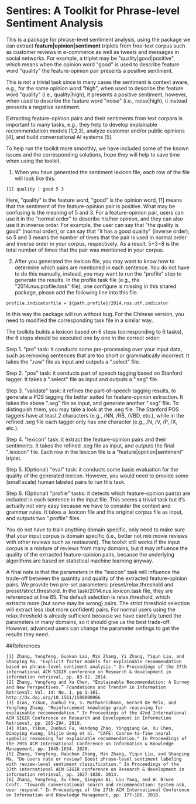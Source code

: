 # Sentires: A Toolkit for Phrase-level Sentiment Analysis

This is a package for phrase-level sentiment analysis, using the package we can extract **feature|opinion|sentiment** triplets from free-text corpus such as customer reviews in e-commerce as well as tweets and messages in social networks. For example, a triplet may be "quality|good|positive", which means when the opinion word "good" is used to describe feature word "quality" the feature-opinion pair presents a positive sentiment. 

This is not a trivial task since in many cases the sentiment is context aware, e.g., for the same opinion word "high", when used to describe the feature word "quality" (i.e., quality|high), it presents a positive sentiment, however, when used to describe the feature word "noise" (i.e., noise|high), it instead presents a negative sentiment.

Extracting feature-opinion pairs and their sentiments from text corpora is important to many tasks, e.g., they help to develop explainable recommendatioin models [1,2,3], analyze customer and/or public opinions [4], and build conversational AI systems [5].

To help run the toolkit more smoothly, we have included some of the known issues and the corresponding solutions, hope they will help to save time when using the toolkit.


1. When you have generated the sentiment lexicon file, each row of the file will look like this: 

```
[1] quality | good 5 3
```

Here, "quality" is the feature word, "good" is the opinion word, [1] means that the sentiment of the feature-opinion pair is positive. What may be confusing is the meaning of 5 and 3. For a feature-opinion pair, users can use it in the "normal order" to describe his/her opinion, and they can also use it in inverse order. For example, the user can say that "the quality is good" (normal order), or can say that "it has a good quality" (inverse order), so 5 and 3 means the number of times that the pair is used in normal order and inverse order in your corpus, respectively. As a result, 5+3=8 is the total number of times that the pair was mentioned in your corpus.

2. After you generated the lexicon file, you may want to know how to determine which pairs are mentioned in each sentence. You do not have to do this manually, instead, you may want to run the "profile" step to generate the results. In the profile task file (e.g., the "2014.nus.profile.task" file), one configure is missing in this shared package, please add the following line into this file.

```
profile.indicatorfile = ${path.profile}/2014.nus.utf.indicator
```

In this way the package will run without bug. For the Chinese version, you need to modified the corresponding task file in a similar way.

The toolkits builds a lexicon based on 6 steps (corresponding to 6 tasks), the 6 steps should be executed one by one in the correct order:

Step 1. "pre" task: it conducts some pre-processing over your input data, such as removing sentences that are too short or grammatically incorrect. It takes the ".raw" file as input and outputs a “.select” file.

Step 2. "pos" task: it conducts part of speech tagging based on Stanford tagger. It takes a ".select" file as input and outputs a ".seg" file.

Step 3. "validate" task: it refines the part-of-speech tagging results, to generate a POS tagging file better suited for feature-opinion extraction. It takes the above ".seg" file as input, and generate another ".seg" file. To distinguish them, you may take a look at the .seg file. The Stanford POS taggers have at least 2 characters (e.g., /NN, /RB, /VBD, etc.), while in the refined .seg file each tagger only has one character (e.g., /N, /V, /P, /X, etc.).

Step 4. "lexicon" task: it extract the feature-opinion pairs and their sentiments. It takes the refined .seg file as input, and outputs the final ".lexicon" file. Each row in the lexicon file is a "feature|opinion|sentiment" triplet.

Step 5. (Optional) "eval" task: it conducts some basic evaluation for the quality of the generated lexicon. However, you would need to provide some (small scale) human labeled pairs to run this task.

Step 6. (Optional) "profile" tasks: it detects which feature-opinion pair(s) are included in each sentence in the input file. This seems a trivial task but it’s actually not very easy because we have to consider the context and grammar rules. It takes a .lexicon file and the original corpus file as input, and outputs two ".profile" files.

You do not have to train anything domain specific, only need to make sure that your input corpus is domain specific (i.e., better not mix movie reviews with other reviews such as restaurant). The toolkit still works if the input corpus is a mixture of reviews from many domains, but it may influence the quality of the extracted feature-opinion pairs, because the underlying algorithms are based on statistical machine learning anyway.

A final note is that the parameters in the "lexicon" task will influence the trade-off between the quantity and quality of the extracted feature-opinion pairs. We provide two pre-set parameters: preset/relax.threshold and preset/strict.threshold. In the task/2014.nus.lexicon.task file, they are referenced at line 65. The default selection is relax.threshold, which extracts more (but some may be wrong) pairs. The strict.threshold selection will extract less (but more confident) pairs. For normal users using the relax.threshold is already sufficient because we have carefully tuned the parameters in many domains, so it should give us the best trade-off. However, advanced users can change the parameter settings to get the results they need.


##References
```
[1] Zhang, Yongfeng, Guokun Lai, Min Zhang, Yi Zhang, Yiqun Liu, and Shaoping Ma. "Explicit factor models for explainable recommendation based on phrase-level sentiment analysis." In Proceedings of the 37th international ACM SIGIR conference on Research & development in information retrieval, pp. 83-92. 2014.
[2] Zhang, Yongfeng and Xu Chen. "Explainable Recommendation: A Survey and New Perspectives.” Foundations and Trends® in Information Retrieval: Vol. 14: No. 1, pp 1-101. http://dx.doi.org/10.1561/1500000066
[3] Xian, Yikun, Zuohui Fu, S. Muthukrishnan, Gerard De Melo, and Yongfeng Zhang. "Reinforcement knowledge graph reasoning for explainable recommendation." In Proceedings of the 42nd International ACM SIGIR Conference on Research and Development in Information Retrieval, pp. 285-294. 2019.
[4] Xian, Yikun, Zuohui Fu, Handong Zhao, Yingqiang Ge, Xu Chen, Qiaoying Huang, Shijie Geng et al. "CAFE: Coarse-to-fine neural symbolic reasoning for explainable recommendation." In Proceedings of the 29th ACM International Conference on Information & Knowledge Management, pp. 1645-1654. 2020.
[5] Zhang, Yongfeng, Haochen Zhang, Min Zhang, Yiqun Liu, and Shaoping Ma. "Do users rate or review? Boost phrase-level sentiment labeling with review-level sentiment classification." In Proceedings of the 37th international ACM SIGIR conference on Research & development in information retrieval, pp. 1027-1030. 2014.
[6] Zhang, Yongfeng, Xu Chen, Qingyao Ai, Liu Yang, and W. Bruce Croft. "Towards conversational search and recommendation: System ask, user respond." In Proceedings of the 27th ACM International Conference on Information and Knowledge Management, pp. 177-186. 2018.
```
